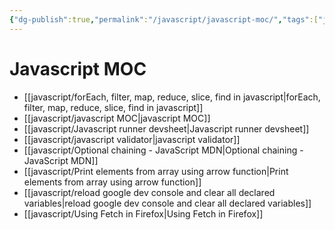 ```yaml
---
{"dg-publish":true,"permalink":"/javascript/javascript-moc/","tags":["javascript"]}
---
```



# Javascript MOC

 - [[javascript/forEach, filter, map, reduce, slice, find in javascript\|forEach, filter, map, reduce, slice, find in javascript]]
 - [[javascript/javascript MOC\|javascript MOC]]
 - [[javascript/Javascript runner devsheet\|Javascript runner devsheet]]
 - [[javascript/javascript validator\|javascript validator]]
 - [[javascript/Optional chaining - JavaScript MDN\|Optional chaining - JavaScript MDN]]
 - [[javascript/Print elements from array using arrow function\|Print elements from array using arrow function]]
 - [[javascript/reload google dev console and clear all declared variables\|reload google dev console and clear all declared variables]]
 - [[javascript/Using Fetch in Firefox\|Using Fetch in Firefox]]